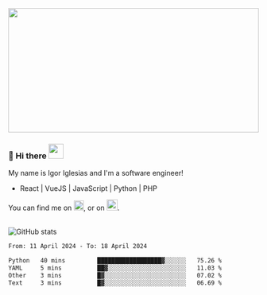 <img src="https://c.tenor.com/KjVxfRrrncUAAAAd/matrix.gif" width="100%" height="250px">

### 🔭 Hi there <img src="https://raw.githubusercontent.com/MartinHeinz/MartinHeinz/master/wave.gif" width="30px">


My name is Igor Iglesias and I'm a software engineer!
<br>

<ul>
  <li> React | VueJS | JavaScript | Python | PHP </li>
</ul>
You can find me on <a href="https://twitter.com/IgorIglesias5"><img src="https://i.imgur.com/JLLlB5S.png" width="20px"></a>, or on <a href="https://www.linkedin.com/in/igor-iglesias-62478428/"><img src="https://i.imgur.com/PXyIkWx.png" width="22px"></a>.

<br>
<br>

![GitHub stats](https://github-readme-stats.vercel.app/api?username=igoiglesias&show_icons=true&count_private=true&theme=chartreuse-dark&hide_title=true)

<!--START_SECTION:waka-->

```txt
From: 11 April 2024 - To: 18 April 2024

Python   40 mins         ██████████████████▓░░░░░░   75.26 %
YAML     5 mins          ██▓░░░░░░░░░░░░░░░░░░░░░░   11.03 %
Other    3 mins          █▓░░░░░░░░░░░░░░░░░░░░░░░   07.02 %
Text     3 mins          █▓░░░░░░░░░░░░░░░░░░░░░░░   06.69 %
```

<!--END_SECTION:waka-->
